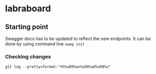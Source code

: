 # labraboard

## Starting point

Swagger docs has to be updated to reflect the new endpoints. 
It can be done by using command line `swag init`


### Checking changes 
`git log --pretty=format:"%h%x09%an%x09%ad%x09%s"`
